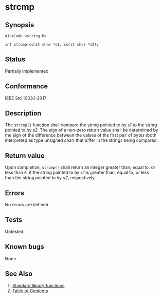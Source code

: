 # strcmp

## Synopsis

`#include <string.h>`

`int strcmp(const char *s1, const char *s2);`

## Status

Partially implemented

## Conformance

IEEE Std 1003.1-2017

## Description

The `strcmp()` function shall compare the string pointed to by _s1_ to the string pointed to by _s2_.
The sign of a non-zero return value shall be determined by the sign of the difference between the values of the first
pair of bytes (both interpreted as type unsigned char) that differ in the strings being compared.

## Return value

Upon completion, `strcmp()` shall return an integer greater than, equal to, or less than `0`, if the string pointed
to by _s1_ is greater than, equal to, or less than the string pointed to by _s2_, respectively.

## Errors

No errors are defined.

## Tests

Untested

## Known bugs

None

## See Also

1. [Standard library functions](../functions.md)
2. [Table of Contents](../../../README.md)
